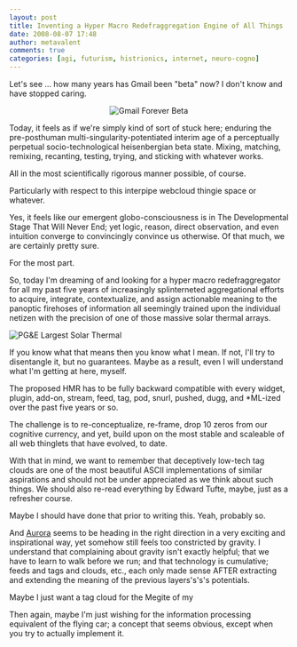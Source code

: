 ```yaml
---
layout: post
title: Inventing a Hyper Macro Redefraggregation Engine of All Things
date: 2008-08-07 17:48
author: metavalent
comments: true
categories: [agi, futurism, histrionics, internet, neuro-cogno]
---
```

Let's see ... how many years has Gmail been "beta" now? I don't know and have stopped caring.

<div align="center"><img src="https://img105.imageshack.us/img105/602/logomw3.png" alt="Gmail Forever Beta" /></div>

Today, it feels as if we're simply kind of sort of stuck here; enduring the pre-posthuman multi-singularity-potentiated interim age of a perceptually perpetual socio-technological heisenbergian beta state. Mixing, matching, remixing, recanting, testing, trying, and sticking with whatever works.

All in the most scientifically rigorous manner possible, of course.

Particularly with respect to this interpipe webcloud thingie space or whatever.

Yes, it feels like our emergent globo-consciousness is in The Developmental Stage That Will Never End; yet logic, reason, direct observation, and even intuition converge to convincingly convince us otherwise. Of that much, we are certainly pretty sure.

For the most part.

So, today I'm dreaming of and looking for a hyper macro redefraggregator for all my past five years of increasingly splinterneted aggregational efforts to acquire, integrate, contextualize, and assign actionable meaning to the panoptic firehoses of information all seemingly trained upon the individual netizen with the precision of one of those massive solar thermal arrays.

<img src="https://img161.imageshack.us/img161/3559/mojavecasolararraycs1.jpg" alt="PG&amp;E Largest Solar Thermal" />

If you know what that means then you know what I mean. If not, I'll try to disentangle it, but no guarantees. Maybe as a result, even I will understand what I'm getting at here, myself.

The proposed HMR has to be fully backward compatible with every widget, plugin, add-on, stream, feed, tag, pod, snurl, pushed, dugg, and *ML-ized over the past five years or so. 

The challenge is to re-conceptualize, re-frame, drop 10 zeros from our cognitive currency, and yet, build upon on the most stable and scaleable of all web thinglets that have evolved, to date.

With that in mind, we want to remember that deceptively low-tech tag clouds are one of the most beautiful ASCII implementations of similar aspirations and should not be under appreciated as we think about such things. We should also re-read everything by Edward Tufte, maybe, just as a refresher course.

Maybe I should have done that prior to writing this. Yeah, probably so.

And <a href="https://adaptivepath.com/aurora/">Aurora</a> seems to be heading in the right direction in a very exciting and inspirational way, yet somehow still feels too constricted by gravity. I understand that complaining about gravity isn't exactly helpful; that we have to learn to walk before we run; and that technology is cumulative; feeds and tags and clouds, etc., each only made sense AFTER extracting and extending the meaning of the previous layers's's's potentials.

Maybe I just want a tag cloud for the Megite of my 

Then again, maybe I'm just wishing for the information processing equivalent of the flying car; a concept that seems obvious, except when you try to actually implement it.
